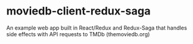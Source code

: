 # moviedb-client-redux-saga
An example web app built in React/Redux and Redux-Saga that handles side effects with API requests to TMDb (themoviedb.org)
